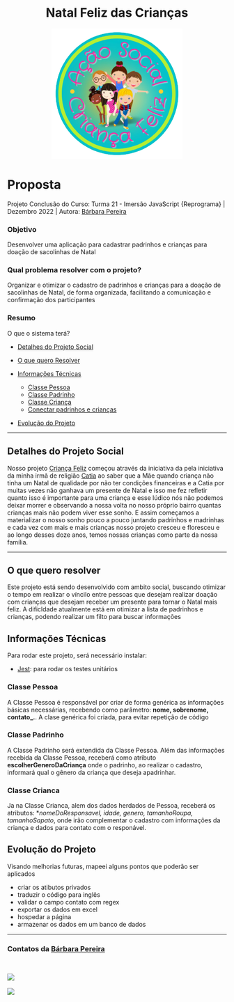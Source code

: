 <h1 align="center">Natal Feliz das Crianças</h1>

<div align="center">
  <img width="300" height="300" src="img/logo.png" alt="logo natal feliz das crianças"/>
</div>

# Proposta

Projeto Conclusão do Curso: Turma 21 - Imersão JavaScript {Reprograma} | Dezembro 2022 | Autora: [Bárbara Pereira](https://github.com/barbara-pereira)

### Objetivo

Desenvolver uma aplicação para cadastrar padrinhos e crianças para doação de sacolinhas de Natal

### Qual problema resolver com o projeto?

Organizar e otimizar o cadastro de padrinhos e crianças para a doação de sacolinhas de Natal, de forma organizada, facilitando a comunicação e confirmação dos participantes

### Resumo

O que o sistema terá?
- [Detalhes do Projeto Social](#detalhes-do-projeto-social)
- [O que quero Resolver](#o-quero-resolver)
- [Informações Técnicas](infomações-técnicas)
  - [Classe Pessoa](#classe-pessoa)
  - [Classe Padrinho](#classe-padrinhes)  
  - [Classe Criança](#classe-crinaça)
  - [Conectar padrinhos e crianças](#conectar-padrinhos-e-crianças)

- [Evolução do Projeto](evolução-d-projeto)
 ---
 
## Detalhes do Projeto Social

Nosso projeto [Criança Feliz]("https://www.instagram.com/criancafeliz.as/) começou através da iniciativa da pela iniciativa da minha irmã de religião [Catia]("https://www.instagram.com/catia_520/") ao saber que a Mãe quando criança não tinha um Natal de qualidade por não ter condições financeiras e a Catia por muitas vezes não ganhava um presente de Natal e isso me fez refletir quanto isso é importante para uma criança e esse lúdico nós não podemos deixar morrer e observando a nossa volta no nosso próprio bairro quantas crianças mais não podem viver esse sonho. E assim começamos a materializar o nosso sonho pouco a pouco juntando padrinhos e madrinhas e cada vez com mais e mais crianças nosso projeto cresceu e floresceu e ao longo desses doze anos, temos nossas crianças como parte da nossa família.

---   

## O que quero resolver

Este projeto está sendo desenvolvido com ambito social, buscando otimizar o tempo em realizar o víncilo entre pessoas que desejam realizar doação com crianças que desejam receber um presente para tornar o Natal mais feliz.
A dificldade atualmente está em otimizar a lista de padrinhos e crianças, podendo realizar um filto para buscar informações


## Informações Técnicas

 Para rodar este projeto, será necessário instalar:
 - [Jest]("https://jestjs.io/docs/getting-started"): para rodar os testes unitários

### Classe Pessoa
A Classe Pessoa é responsável por criar de forma genérica as informações básicas necessárias, recebendo como parâmetro: **nome, sobrenome, contato_.**. A clase genérica foi criada, para evitar repetição de código

### Classe Padrinho
A Classe Padrinho será extendida da Classe Pessoa.
Além das informações recebida da Classe Pessoa, receberá como atributo **escolherGeneroDaCriança** onde o padrinho, ao realizar o cadastro, informará qual o gênero da criança que deseja apadrinhar.

### Classe Crianca
Ja na Classe Crianca, alem dos dados herdados de Pessoa, receberá os atributos: **nomeDoResponsavel, idade, genero, tamanhoRoupa, tamanhoSapato*, onde irão complementar o cadastro com informações da criança e dados para contato com o responável.


## Evolução do Projeto
Visando melhorias futuras, mapeei alguns pontos que poderão ser aplicados
  - criar os atibutos privados
  - traduzir o código para inglês
  - validar o campo contato com regex
  - exportar os dados em excel
  - hospedar a página
  - armazenar os dados em um banco de dados
---
 
 ### Contatos da [Bárbara Pereira](https://github.com/barbarapereira)
 <br>

 <a href = "mailto:barbara.pereira1990@gmail.com"><img src="https://img.shields.io/badge/-Gmail-%23333?style=for-the-badge&logo=gmail&logoColor=white" target="_blank">   </a>

  <a href="https://www.linkedin.com/in/barbara-frontend-developer" target="_blank"><img src="https://img.shields.io/badge/-LinkedIn-%230077B5?style=for-the-badge&logo=linkedin&logoColor=white" target="_blank"></a> 
